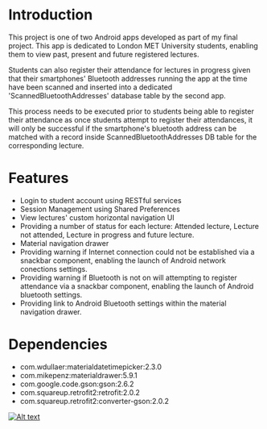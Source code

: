# Introduction
This project is one of two Android apps developed as part of my final project. This app is dedicated to London MET University students, enabling them to view past, present and future registered lectures. 

Students can also register their attendance for lectures in progress given that their smartphones' Bluetooth addresses running the app at the time have been scanned and inserted into a dedicated 'ScannedBluetoothAddresses' database table  by the second app. 

This process needs to be executed prior to students being able to register their attendance as once students attempt to register their attendances, it will only be successful if the smartphone's bluetooth address can be matched with a record inside ScannedBluetoothAddresses DB table for the corresponding lecture. 

# Features
* Login to student account using RESTful services
* Session Management using Shared Preferences
* View lectures' custom horizontal navigation UI
* Providing a number of status for each lecture: Attended lecture, Lecture not attended, Lecture in progress and future lecture.
* Material navigation drawer
* Providing warning if Internet connection could not be established via a snackbar component, enabling the launch of Android network conections settings.
* Providing warning if Bluetooth is not on will attempting to register attendance via a snackbar component, enabling the launch of Android bluetooth settings.
* Providing link to Android Bluetooth settings within the material navigation drawer.



# Dependencies
* com.wdullaer:materialdatetimepicker:2.3.0
* com.mikepenz:materialdrawer:5.9.1
* com.google.code.gson:gson:2.6.2
* com.squareup.retrofit2:retrofit:2.0.2
* com.squareup.retrofit2:converter-gson:2.0.2

[![Alt text](https://www.youtube.com/watch?v=2skFCzy_1wc)](https://www.youtube.com/watch?v=VID)
